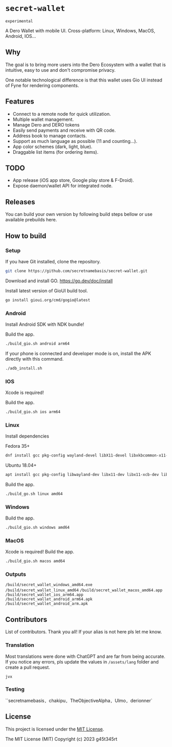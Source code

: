 # `secret-wallet`

`experimental`

A Dero Wallet with mobile UI.
Cross-platform: Linux, Windows, MacOS, Android, IOS...

## Why

The goal is to bring more users into the Dero Ecosystem with a wallet that is intuitive, easy to use and don't compromise privacy.

One notable technological difference is that this wallet uses Gio UI instead of Fyne for rendering components.

## Features

- Connect to a remote node for quick utilization.
- Multiple wallet management.
- Manage Dero and DERO tokens
- Easily send payments and receive with QR code.
- Address book to manage contacts.
- Support as much language as possible (11 and counting...).
- App color schemes (dark, light, blue).
- Draggable list items (for ordering items).

## TODO

- App release (iOS app store, Google play store & F-Droid).
- Expose daemon/wallet API for integrated node.


## Releases

You can build your own version by following build steps bellow or use available prebuilds here.

## How to build

### Setup

If you have Git installed, clone the repository.

```bash
git clone https://github.com/secretnamebasis/secret-wallet.git
```

Download and install GO.
<https://go.dev/doc/install>

Install latest version of GioUI build tool.

```bash
go install gioui.org/cmd/gogio@latest
```


### Android

Install Android SDK with NDK bundle!

Build the app.

```bash
./build_gio.sh android arm64
```

If your phone is connected and developer mode is on, install the APK directly with this command.

```bash
./adb_install.sh
```

### IOS

Xcode is required!

Build the app.

```bash
./build_gio.sh ios arm64
```

### Linux

Install dependencies

Fedora 35+

```bash
dnf install gcc pkg-config wayland-devel libX11-devel libxkbcommon-x11-devel mesa-libGLES-devel mesa-libEGL-devel libXcursor-devel vulkan-headers
```

Ubuntu 18.04+

```bash
apt install gcc pkg-config libwayland-dev libx11-dev libx11-xcb-dev libxkbcommon-x11-dev libgles2-mesa-dev libegl1-mesa-dev libffi-dev libxcursor-dev libvulkan-dev
```

Build the app.

```bash
./build_go.sh linux amd64
```

### Windows

Build the app.

```bash
./build_gio.sh windows amd64
```

### MacOS

Xcode is required!
Build the app.

``` bash
./build_gio.sh macos amd64
```

### Outputs

`/build/secret_wallet_windows_amd64.exe`
`/build/secret_wallet_linux_amd64`
`/build/secret_wallet_macos_amd64.app`
`/build/secret_wallet_ios_arm64.app`
`/build/secret_wallet_android_arm64.apk`
`/build/secret_wallet_android_arm.apk`

## Contributors

List of contributors. Thank you all!
If your alias is not here pls let me know.

### Translation

Most translations were done with ChatGPT and are far from being accurate.
If you notice any errors, pls update the values in `/assets/lang` folder and create a pull request.

`jvx`

### Testing

``secretnamebasis`, `chakipu`, `TheObjectiveAlpha`, `Ulmo`, `derionner`

## License

This project is licensed under the [MIT License](https://opensource.org/licenses/MIT).

The MIT License (MIT)
Copyright (c) 2023 g45t345rt
